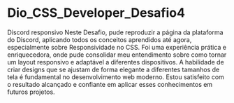 # Dio_CSS_Developer_Desafio4
Discord responsivo
Neste Desafio, pude reproduzir a página da plataforma do Discord, aplicando todos os conceitos aprendidos até agora, especialmente sobre Responsividade no CSS. Foi uma experiência prática e enriquecedora, onde pude consolidar meu entendimento sobre como tornar um layout responsivo e adaptável a diferentes dispositivos. A habilidade de criar designs que se ajustam de forma elegante a diferentes tamanhos de tela é fundamental no desenvolvimento web moderno. Estou satisfeito com o resultado alcançado e confiante em aplicar esses conhecimentos em futuros projetos.
